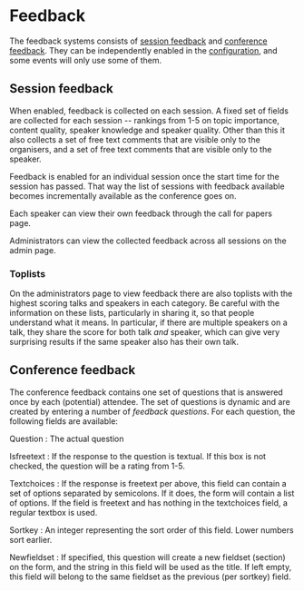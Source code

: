 # Feedback

The feedback systems consists of [session feedback](#session) and
[conference feedback](#conference). They can be independently enabled
in the [configuration](configuring), and some events will only use
some of them.

## Session feedback <a name="session"></a>

When enabled, feedback is collected on each session. A fixed set of
fields are collected for each session -- rankings from 1-5 on topic
importance, content quality, speaker knowledge and speaker
quality. Other than this it also collects a set of free text comments
that are visible only to the organisers, and a set of free text
comments that are visible only to the speaker.

Feedback is enabled for an individual session once the start time for
the session has passed. That way the list of sessions with feedback
available becomes incrementally available as the conference goes on.

Each speaker can view their own feedback through the call for papers
page.

Administrators can view the collected feedback across all sessions on
the admin page.

### Toplists

On the administrators page to view feedback there are also toplists
with the highest scoring talks and speakers in each category. Be
careful with the information on these lists, particularly in sharing
it, so that people understand what it means. In particular, if there
are multiple speakers on a talk, they share the score for both talk
*and* speaker, which can give very surprising results if the same
speaker also has their own talk.

## Conference feedback <a name="conference"></a>

The conference feedback contains one set of questions that is answered
once by each (potential) attendee. The set of questions is dynamic and
are created by entering a number of *feedback questions*. For each
question, the following fields are available:

Question
:  The actual question

Isfreetext
:  If the response to the question is textual. If this box is not
checked, the question will be a rating from 1-5.

Textchoices
: If the response is freetext per above, this field can contain a set
of options separated by semicolons. If it does, the form will contain
a list of options. If the field is freetext and has nothing in the
textchoices field, a regular textbox is used.

Sortkey
:  An integer representing the sort order of this field. Lower numbers
sort earlier.

Newfieldset
:  If specified, this question will create a new fieldset (section) on
the form, and the string in this field will be used as the title. If
left empty, this field will belong to the same fieldset as the
previous (per sortkey) field.
